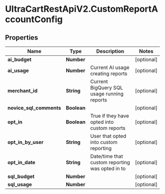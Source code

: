# UltraCartRestApiV2.CustomReportAccountConfig

## Properties

Name | Type | Description | Notes
------------ | ------------- | ------------- | -------------
**ai_budget** | **Number** |  | [optional] 
**ai_usage** | **Number** | Current AI usage creating reports | [optional] 
**merchant_id** | **String** | Current BigQuery SQL usage running reports | [optional] 
**novice_sql_comments** | **Boolean** |  | [optional] 
**opt_in** | **Boolean** | True if they have opted into custom reports | [optional] 
**opt_in_by_user** | **String** | User that opted into custom reporting | [optional] 
**opt_in_date** | **String** | Date/time that custom reporting was opted in to | [optional] 
**sql_budget** | **Number** |  | [optional] 
**sql_usage** | **Number** |  | [optional] 


